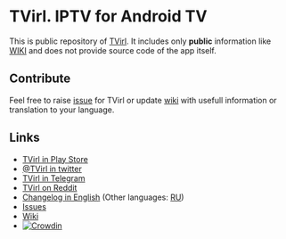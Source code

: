 # TVirl. IPTV for Android TV

This is public repository of [TVirl](http://bit.ly/2TRlHGn). It includes only **public** information like [WIKI](https://github.com/stari4ek/tvirl/wiki) and does not provide source code of the app itself.

## Contribute

Feel free to raise [issue](https://github.com/stari4ek/tvirl/issues) for TVirl or update [wiki](https://github.com/stari4ek/tvirl/wiki) with usefull information or translation to your language.

## Links

* [TVirl in Play Store](http://bit.ly/2TRlHGn)
* [@TVirl in twitter](https://twitter.com/TVirl_app)
* [TVirl in Telegram](https://t.me/tvirl)
* [TVirl on Reddit](https://www.reddit.com/r/TVirl/)
* [Changelog in English](http://bit.ly/tvirl_changelog) (Other languages: [RU](http://bit.ly/tvirl_changelog_ru))
* [Issues](https://github.com/stari4ek/tvirl/issues)
* [Wiki](https://github.com/stari4ek/tvirl/wiki)
* [![Crowdin](https://badges.crowdin.net/tvirl/localized.svg)](https://crowdin.com/project/tvirl)
